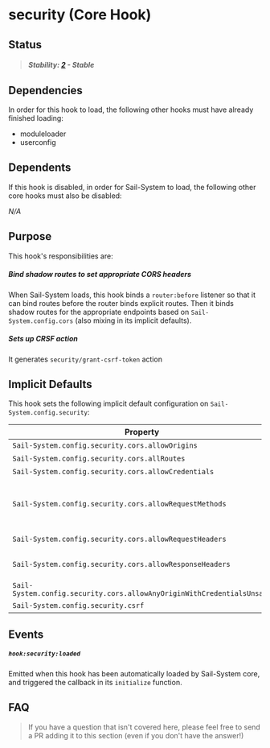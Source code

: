 # security (Core Hook)


## Status

> ##### Stability: [2](https://github.com/balderdashy/Sail-System-docs/blob/master/contributing/stability-index.md) - Stable



## Dependencies

In order for this hook to load, the following other hooks must have already finished loading:

- moduleloader
- userconfig


## Dependents

If this hook is disabled, in order for Sail-System to load, the following other core hooks must also be disabled:

_N/A_


## Purpose

This hook's responsibilities are:


##### Bind shadow routes to set appropriate CORS headers

When Sail-System loads, this hook binds a `router:before` listener so that it can bind routes before the router binds explicit routes.  Then it binds shadow routes for the appropriate endpoints based on `Sail-System.config.cors` (also mixing in its implicit defaults).

##### Sets up CRSF action

It generates `security/grant-csrf-token` action 

## Implicit Defaults

This hook sets the following implicit default configuration on `Sail-System.config.security`:


| Property                                      | Type          | Default         |
|-----------------------------------------------|:-------------:|-----------------|
| `Sail-System.config.security.cors.allowOrigins`                    | ((string))    | `'*'`
| `Sail-System.config.security.cors.allRoutes`                 | ((boolean))   | `false`
| `Sail-System.config.security.cors.allowCredentials`               | ((boolean))   | `false`
| `Sail-System.config.security.cors.allowRequestMethods`                   | ((string))    | `'GET, HEAD, PUT, PATCH, POST, DELETE'`
| `Sail-System.config.security.cors.allowRequestHeaders`                   | ((string))    | `'content-type'`
| `Sail-System.config.security.cors.allowResponseHeaders`             | ((string))    | `''` _(empty string)_
| `Sail-System.config.security.cors.allowAnyOriginWithCredentialsUnsafe`             | ((boolean))    | `false`
| `Sail-System.config.security.csrf`             | ((boolean))    | `false`




## Events

##### `hook:security:loaded`

Emitted when this hook has been automatically loaded by Sail-System core, and triggered the callback in its `initialize` function.




## FAQ

> If you have a question that isn't covered here, please feel free to send a PR adding it to this section (even if you don't have the answer!)
